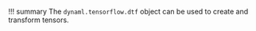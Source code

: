 !!! summary
    The `dynaml.tensorflow.dtf` object can be used to create and transform tensors.
    
